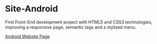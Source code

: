# Site-Android
 First Front-End development project with HTML5 and CSS3 technologies, improving a responsive page, semantic tags and a stylized menu.

<a href="https://augustobrandao.github.io/Site-Android/android.html" target="_blank">Android Website Page</a>